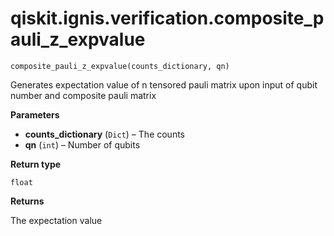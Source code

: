 <span id="qiskit-ignis-verification-composite-pauli-z-expvalue" />

# qiskit.ignis.verification.composite\_pauli\_z\_expvalue

<span id="undefined" />

`composite_pauli_z_expvalue(counts_dictionary, qn)`

Generates expectation value of n tensored pauli matrix upon input of qubit number and composite pauli matrix

**Parameters**

*   **counts\_dictionary** (`Dict`) – The counts
*   **qn** (`int`) – Number of qubits

**Return type**

`float`

**Returns**

The expectation value
